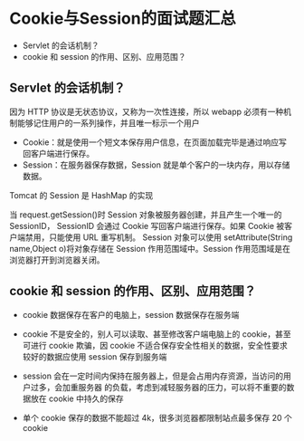 # Cookie与Session的面试题汇总

- Servlet 的会话机制？
- cookie 和 session 的作用、区别、应用范围？

## Servlet 的会话机制？

因为 HTTP 协议是无状态协议，又称为一次性连接，所以 webapp 必须有一种机制能够记住用户的一系列操作，并且唯一标示一个用户
- Cookie：就是使用一个短文本保存用户信息，在页面加载完毕是通过响应写回客户端进行保存。
- Session：在服务器保存数据，Session 就是单个客户的一块内存，用以存储数据。

Tomcat 的 Session 是 HashMap 的实现

当 request.getSession()时 Session 对象被服务器创建，并且产生一个唯一的 SessionID，
SessionID 会通过 Cookie 写回客户端进行保存。如果 Cookie 被客户端禁用，只能使用 URL 重写机制。
Session 对象可以使用 setAttribute(String name,Object o)将对象存储在 Session 作用范围域中。Session
作用范围域是在浏览器打开到浏览器关闭。


## cookie 和 session 的作用、区别、应用范围？

- cookie 数据保存在客户的电脑上，session 数据保存在服务端

- cookie 不是安全的，别人可以读取、甚至修改客户端电脑上的 cookie，甚至可进行 cookie 欺骗，因
	cookie 不适合保存安全性相关的数据，安全性要求较好的数据应使用 session 保存到服务端
	
- session 会在一定时间内保持在服务器上，但是会占用内存资源，当访问的用户过多，会加重服务器
	的负载，考虑到减轻服务器的压力，可以将不重要的数据放在 cookie 中持久的保存
	
- 单个 cookie 保存的数据不能超过 4k，很多浏览器都限制站点最多保存 20 个 cookie

